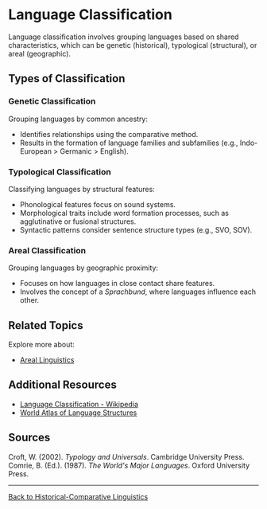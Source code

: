 # Language Classification

Language classification involves grouping languages based on shared characteristics, which can be genetic (historical), typological (structural), or areal (geographic).

## Types of Classification

### Genetic Classification

Grouping languages by common ancestry:

- Identifies relationships using the comparative method.
- Results in the formation of language families and subfamilies (e.g., Indo-European > Germanic > English).

### Typological Classification

Classifying languages by structural features:

- Phonological features focus on sound systems.
- Morphological traits include word formation processes, such as agglutinative or fusional structures.
- Syntactic patterns consider sentence structure types (e.g., SVO, SOV).

### Areal Classification

Grouping languages by geographic proximity:

- Focuses on how languages in close contact share features.
- Involves the concept of a *Sprachbund*, where languages influence each other.

## Related Topics

Explore more about:

- [Areal Linguistics](../Language-Change/Areal-Linguistics.md)

## Additional Resources

- [Language Classification - Wikipedia](https://en.wikipedia.org/wiki/Language_classification)
- [World Atlas of Language Structures](https://wals.info/)

## Sources

Croft, W. (2002). *Typology and Universals*. Cambridge University Press.  
Comrie, B. (Ed.). (1987). *The World's Major Languages*. Oxford University Press.

---

[Back to Historical-Comparative Linguistics](../README.md)
